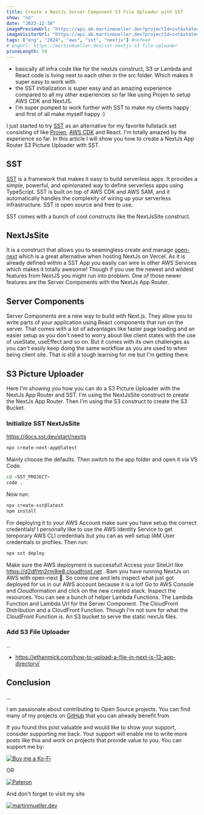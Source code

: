 ```yaml
---
title: Create a NextJs Server Component S3 File Uploader with SST
show: "no"
date: "2023-12-30"
imagePreviewUrl: "https://api.ab.martinmueller.dev?projectId=sst&state=preview"
imageVisitorUrl: "https://api.ab.martinmueller.dev?projectId=sst&state=visitor"
tags: ["eng", "2024", "aws", "sst", "nextjs"] #nofeed
# engUrl: https://martinmueller.dev/sst-nextjs-s3-file-uploader
pruneLength: 50
---
```


* basically all infra code like for the nextJs construct, S3 or Lambda and React code is living next to each other in the src folder. Which makes it super easy to work with
* the SST initialization is super easy and an amazing experience compared to all my other experiences so far like using Projen to setup AWS CDK and NextJS.
* I'm super pumped to work further with SST to make my clients happy and first of all make myself happy :)

I just started to try [SST](https://github.com/sst/sst) as an alternative for my favorite fullstack set consisting of like [Projen](https://github.com/projen/projen), [AWS CDK](https://github.com/aws/aws-cdk) and React. I'm totally amazed by the experience so far. In this article I will show you how to create a NextJs App Router S3 Picture Uploader with SST.

## SST

[SST](https://github.com/sst/sst) is a framework that makes it easy to build serverless apps. It provides a simple, powerful, and opinionated way to define serverless apps using TypeScript. SST is built on top of AWS CDK and AWS SAM, and it automatically handles the complexity of wiring up your serverless infrastructure. SST is open source and free to use.

SST comes with a bunch of cool constructs like the NextJsSite construct.

## NextJsSite

It is a construct that allows you to seamingless create and manage [open-next](https://github.com/sst/open-next) which is a great alternative when hosting NextJs on Vercel. As it is already defined within a SST App you easily can wire in other AWS Services which makes it totally awesome! Though if you use the newest and wildest features from NextJS you might run into problem. One of those newer features are the Server Components with the NextJs App Router.

## Server Components

Server Components are a new way to build with Next.js. They allow you to write parts of your application using React components that run on the server. That comes with a lot of advantages like faster page loading and an easier setup as you don't need to worry about like client states with the use of useState, useEffect and so on. But it comes with its own challenges as you can't easily keep doing the same workflow as you are used to when being client site. That is still a tough learning for me but I'm getting there.

## S3 Picture Uploader

Here I'm showing you how you can do a S3 Picture Uploader with the NextJs App Router and SST. I'm using the NextJsSite construct to create the NextJs App Router. Then I'm using the S3 construct to create the S3 Bucket.

### Initialize SST NextJsSite

https://docs.sst.dev/start/nextjs

```bash
npx create-next-app@latest
```

Mainly choose the defaults. Then switch to the app folder and open it via VS Code.

```bash
cd <SST_PROJECT>
code .
```

Now run:

```bash
npx create-sst@latest
npm install
```

For deploying it to your AWS Account make sure you have setup the correct credentials! I personally like to use the AWS Identity Service to get temporary AWS CLI credentials but you can as well setup IAM User credentials or profiles. Then run:

```bash
npx sst deploy
```

Make sure the AWS deployment is successful! Access your SiteUrl like https://d2dfhtn2rm9je8.cloudfront.net . Bam you have running NextJs on AWS with open-next 🤯. So come one and lets inspect what just got deployed for us in our AWS account because it is a lot! Go to AWS Console and Cloudformation and click on the new created stack. Inspect the resources. You can see a bunch of helper Lambda Functions. The Lambda Function and Lambda Url for the Server Component. The CloudFront Distribution and a CloudFront Function. Though I'm not sure for what the CloudFront Function is. An S3 bucket to serve the static nextJs files.

### Add S3 File Uploader

...
* https://ethanmick.com/how-to-upload-a-file-in-next-js-13-app-directory/


## Conclusion

...

I am passionate about contributing to Open Source projects. You can find many of my projects on [GitHub](https://github.com/mmuller88) that you can already benefit from.

If you found this post valuable and would like to show your support, consider supporting me back. Your support will enable me to write more posts like this and work on projects that provide value to you. You can support me by:

[![Buy me a Ko-Fi](https://storage.ko-fi.com/cdn/useruploads/png_d554a01f-60f0-4969-94d1-7b69f3e28c2fcover.jpg?v=69a332f2-b808-4369-8ba3-dae0d1100dd4)](https://ko-fi.com/T6T1BR59W)

OR

[![Pateron](https://theastrologypodcast.com/wp-content/uploads/2015/06/become-my-patron-05.jpg)](https://www.patreon.com/bePatron?u=29010217)

And don't forget to visit my site

[![martinmueller.dev](https://martinmueller.dev/static/84caa5292a6d0c37c48ae280d04b5fa6/a7715/joint.jpg)](https://martinmueller.dev/resume)
